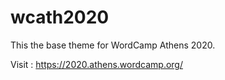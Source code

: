 # wcath2020
This the base theme for WordCamp Athens 2020.

Visit : https://2020.athens.wordcamp.org/
